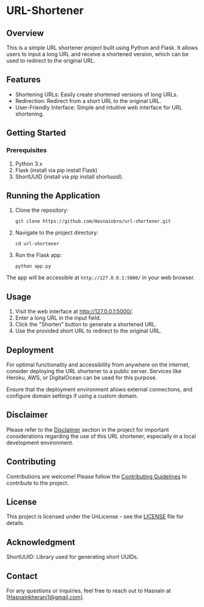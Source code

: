 # URL-Shortener


## Overview

This is a simple URL shortener project built using Python and Flask.
It allows users to input a long URL and receive a shortened version, which can be used to redirect to the original URL.

## Features

- Shortening URLs: Easily create shortened versions of long URLs.
- Redirection: Redirect from a short URL to the original URL.
- User-Friendly Interface: Simple and intuitive web interface for URL shortening.

## Getting Started
### Prerequisites
1. Python 3.x
2. Flask (install via pip install Flask)
3. ShortUUID (install via pip install shortuuid).

## Running the Application

1. Clone the repository:

    `git clone https://github.com/Hasnainbro/url-shortener.git`

2. Navigate to the project directory:

    `cd url-shortener`

3. Run the Flask app:

    `python app.py`

The app will be accessible at `http://127.0.0.1:5000/` in your web browser.


## Usage

1. Visit the web interface at http://127.0.0.1:5000/.
2. Enter a long URL in the input field.
3. Click the "Shorten" button to generate a shortened URL.
4. Use the provided short URL to redirect to the original URL.

## Deployment

For optimal functionality and accessibility from anywhere on the internet, consider deploying the URL shortener to a public server. Services like Heroku, AWS, or DigitalOcean can be used for this purpose.

Ensure that the deployment environment allows external connections, and configure domain settings if using a custom domain.

## Disclaimer 

Please refer to the [Disclaimer](https://github.com/Hasnainbro/url-shortener/blob/main/Desclaimer.md) section in the project for important considerations regarding the use of this URL shortener, especially in a local development environment.

## Contributing

Contributions are welcome! Please follow the [Contributing Guidelines](https://docs.github.com/en/discussions/collaborating-with-your-community-using-discussions/collaborating-with-maintainers-using-discussions) to contribute to the project.

## License

This project is licensed under the  UnLicense - see the [LICENSE](https://github.com/Hasnainbro/url-shortener/blob/main/LICENSE) file for details.

## Acknowledgment

ShortUUID: Library used for generating short UUIDs.

## Contact

For any questions or inquiries, feel free to reach out to Hasnain at [Hasnainkherani1@gmail.com].


